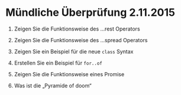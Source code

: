 # Mündliche Überprüfung 2.11.2015

1. Zeigen Sie die Funktionsweise des …rest Operators

2. Zeigen Sie die Funktionsweise des …spread Operators

3. Zeigen Sie ein Beispiel für die neue `class` Syntax

4. Erstellen Sie ein Beispiel für `for..of`

5. Zeigen Sie die Funktionsweise eines Promise

6. Was ist die „Pyramide of doom“